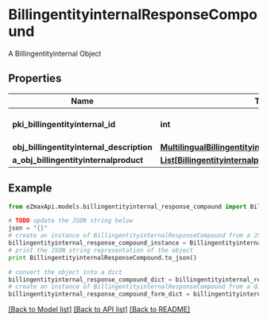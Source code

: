 # BillingentityinternalResponseCompound

A Billingentityinternal Object

## Properties

Name | Type | Description | Notes
------------ | ------------- | ------------- | -------------
**pki_billingentityinternal_id** | **int** | The unique ID of the Billingentityinternal. | 
**obj_billingentityinternal_description** | [**MultilingualBillingentityinternalDescription**](MultilingualBillingentityinternalDescription.md) |  | 
**a_obj_billingentityinternalproduct** | [**List[BillingentityinternalproductResponseCompound]**](BillingentityinternalproductResponseCompound.md) |  | 

## Example

```python
from eZmaxApi.models.billingentityinternal_response_compound import BillingentityinternalResponseCompound

# TODO update the JSON string below
json = "{}"
# create an instance of BillingentityinternalResponseCompound from a JSON string
billingentityinternal_response_compound_instance = BillingentityinternalResponseCompound.from_json(json)
# print the JSON string representation of the object
print BillingentityinternalResponseCompound.to_json()

# convert the object into a dict
billingentityinternal_response_compound_dict = billingentityinternal_response_compound_instance.to_dict()
# create an instance of BillingentityinternalResponseCompound from a dict
billingentityinternal_response_compound_form_dict = billingentityinternal_response_compound.from_dict(billingentityinternal_response_compound_dict)
```
[[Back to Model list]](../README.md#documentation-for-models) [[Back to API list]](../README.md#documentation-for-api-endpoints) [[Back to README]](../README.md)


